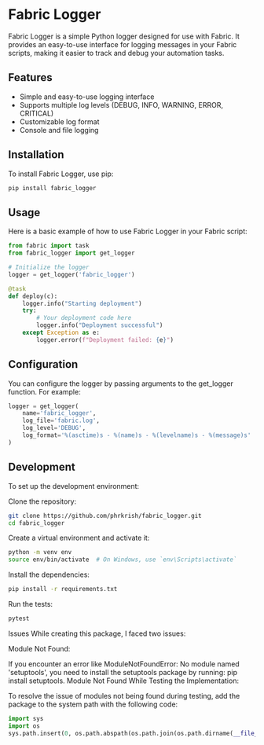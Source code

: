# Fabric Logger

Fabric Logger is a simple Python logger designed for use with Fabric. It provides an easy-to-use interface for logging messages in your Fabric scripts, making it easier to track and debug your automation tasks.

## Features

- Simple and easy-to-use logging interface
- Supports multiple log levels (DEBUG, INFO, WARNING, ERROR, CRITICAL)
- Customizable log format
- Console and file logging

## Installation

To install Fabric Logger, use pip:

```sh
pip install fabric_logger
```

## Usage
Here is a basic example of how to use Fabric Logger in your Fabric script:
```python
from fabric import task
from fabric_logger import get_logger

# Initialize the logger
logger = get_logger('fabric_logger')

@task
def deploy(c):
    logger.info("Starting deployment")
    try:
        # Your deployment code here
        logger.info("Deployment successful")
    except Exception as e:
        logger.error(f"Deployment failed: {e}")
```

## Configuration
You can configure the logger by passing arguments to the get_logger function. For example:

```python
logger = get_logger(
    name='fabric_logger',
    log_file='fabric.log',
    log_level='DEBUG',
    log_format='%(asctime)s - %(name)s - %(levelname)s - %(message)s'
)
```

## Development
To set up the development environment:

Clone the repository:
```sh
git clone https://github.com/phrkrish/fabric_logger.git
cd fabric_logger
```

Create a virtual environment and activate it:
```sh
python -m venv env
source env/bin/activate  # On Windows, use `env\Scripts\activate`
```
Install the dependencies:
```sh
pip install -r requirements.txt
```
Run the tests:
```sh
pytest
```
Issues
While creating this package, I faced two issues:

Module Not Found:

If you encounter an error like ModuleNotFoundError: No module named 'setuptools', you need to install the setuptools package by running: pip install setuptools.
Module Not Found While Testing the Implementation:

To resolve the issue of modules not being found during testing, add the package to the system path with the following code:
```python
import sys
import os
sys.path.insert(0, os.path.abspath(os.path.join(os.path.dirname(__file__), '..')))
```

